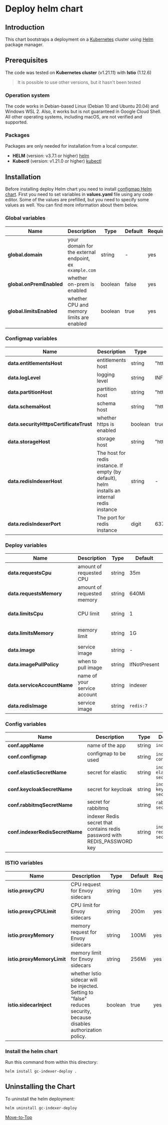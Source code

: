 # Deploy helm chart

## Introduction

This chart bootstraps a deployment on a [Kubernetes](https://kubernetes.io) cluster using [Helm](https://helm.sh) package manager.

## Prerequisites

The code was tested on **Kubernetes cluster** (v1.21.11) with **Istio** (1.12.6)
> It is possible to use other versions, but it hasn't been tested

### Operation system

The code works in Debian-based Linux (Debian 10 and Ubuntu 20.04) and Windows WSL 2. Also, it works but is not guaranteed in Google Cloud Shell. All other operating systems, including macOS, are not verified and supported.

### Packages

Packages are only needed for installation from a local computer.

* **HELM** (version: v3.7.1 or higher) [helm](https://helm.sh/docs/intro/install/)
* **Kubectl** (version: v1.21.0 or higher) [kubectl](https://kubernetes.io/docs/tasks/tools/#kubectl)

## Installation

Before installing deploy Helm chart you need to install [configmap Helm chart](../configmap).
First you need to set variables in **values.yaml** file using any code editor. Some of the values are prefilled, but you need to specify some values as well. You can find more information about them below.

### Global variables

| Name | Description | Type | Default |Required |
|------|-------------|------|---------|---------|
**global.domain** | your domain for the external endpoint, ex `example.com` | string | - | yes
**global.onPremEnabled** | whether on-prem is enabled | boolean | false | yes
**global.limitsEnabled** | whether CPU and memory limits are enabled | boolean | true | yes

### Configmap variables

| Name | Description | Type | Default |Required |
|------|-------------|------|---------|---------|
**data.entitlementsHost** | entitlements host | string | "http://entitlements" | yes
**data.logLevel** | logging level | string | INFO | yes
**data.partitionHost** | partition host | string | "http://partition" | yes
**data.schemaHost** | schema host | string | "http://schema" | yes
**data.securityHttpsCertificateTrust** | whether https is enabled | boolean | true | yes
**data.storageHost** | storage host | string | "http://storage" | yes
**data.redisIndexerHost** | The host for redis instance. If empty (by default), helm installs an internal redis instance | string | - | yes
**data.redisIndexerPort** | The port for redis instance | digit | 6379 | yes

### Deploy variables

| Name | Description | Type | Default |Required |
|------|-------------|------|---------|---------|
**data.requestsCpu** | amount of requested CPU | string | 35m | yes
**data.requestsMemory** | amount of requested memory| string | 640Mi | yes
**data.limitsCpu** | CPU limit | string | 1 | only if `global.limitsEnabled` is true
**data.limitsMemory** | memory limit | string | 1G | only if `global.limitsEnabled` is true
**data.image** | service image | string | - | yes
**data.imagePullPolicy** | when to pull image | string | IfNotPresent | yes
**data.serviceAccountName** | name of your service account | string | indexer | yes
**data.redisImage** | service image | string | `redis:7` | yes

### Config variables

| Name | Description | Type | Default |Required |
|------|-------------|------|---------|---------|
**conf.appName** | name of the app | string | `indexer` | yes
**conf.configmap** | configmap to be used | string | `indexer-config` | yes
**conf.elasticSecretName** | secret for elastic | string | `indexer-elastic-secret` | yes
**conf.keycloakSecretName** | secret for keycloak | string | `indexer-keycloak-secret` | yes
**conf.rabbitmqSecretName** | secret for rabbitmq | string | `rabbitmq-secret` | yes
**conf.indexerRedisSecretName** | indexer Redis secret that contains redis password with REDIS_PASSWORD key | string | `indexer-redis-secret` | yes

### ISTIO variables

| Name | Description | Type | Default |Required |
|------|-------------|------|---------|---------|
**istio.proxyCPU** | CPU request for Envoy sidecars | string | 10m | yes
**istio.proxyCPULimit** | CPU limit for Envoy sidecars | string | 200m | yes
**istio.proxyMemory** | memory request for Envoy sidecars | string | 100Mi | yes
**istio.proxyMemoryLimit** | memory limit for Envoy sidecars | string | 256Mi | yes
**istio.sidecarInject** | whether Istio sidecar will be injected. Setting to "false" reduces security, because disables authorization policy. | boolean | true | yes

### Install the helm chart

Run this command from within this directory:

```console
helm install gc-indexer-deploy .
```

## Uninstalling the Chart

To uninstall the helm deployment:

```console
helm uninstall gc-indexer-deploy
```

[Move-to-Top](#deploy-helm-chart)
